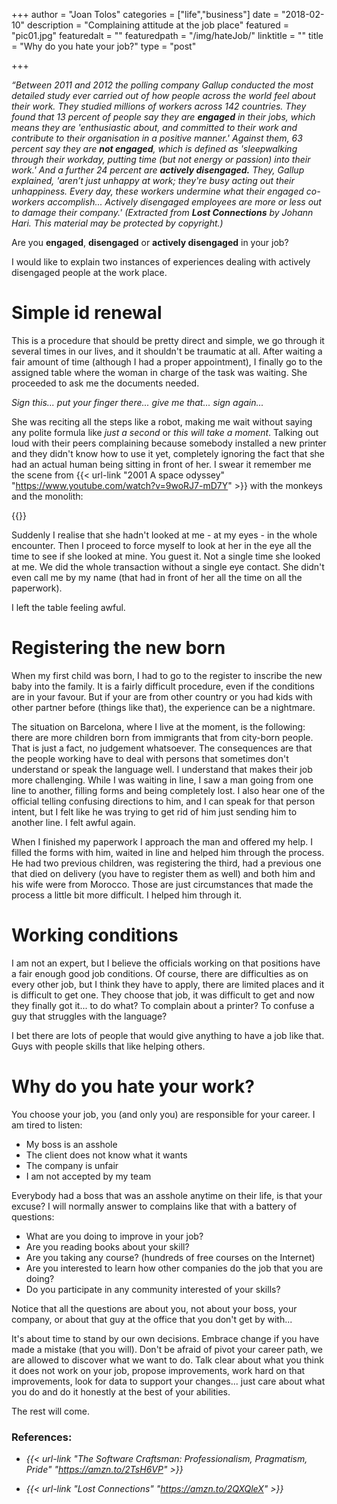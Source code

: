 +++
author = "Joan Tolos"
categories = ["life","business"]
date = "2018-02-10"
description = "Complaining attitude at the job place"
featured = "pic01.jpg"
featuredalt = ""
featuredpath = "/img/hateJob/"
linktitle = ""
title = "Why do you hate your job?"
type = "post"

+++

_“Between 2011 and 2012 the polling company Gallup conducted the most detailed study ever carried out of how people across the world feel about their work. They studied millions of workers across 142 countries. They found that 13 percent of people say they are **engaged** in their jobs, which means they are 'enthusiastic about, and committed to their work and contribute to their organisation in a positive manner.'
Against them, 63 percent say they are **not engaged**, which is defined as 'sleepwalking through their workday, putting time (but not energy or passion) into their work.'
And a further 24 percent are **actively disengaged.** They, Gallup explained, 'aren’t just unhappy at work; they're busy acting out their unhappiness. Every day, these workers undermine what their engaged co-workers accomplish... Actively disengaged employees are more or less out to damage their company.' (Extracted from **Lost Connections** by Johann Hari. This material may be protected by copyright.)_

Are you **engaged**, **disengaged** or **actively disengaged** in your job?

I would like to explain two instances of experiences dealing with actively disengaged people at the work place.

# Simple id renewal

This is a procedure that should be pretty direct and simple, we go through it several times in our lives, and it shouldn't be traumatic at all. After waiting a fair amount of time (although I had a proper appointment), I finally go to the assigned table where the woman in charge of the task was waiting. She proceeded to ask me the documents needed.

  _Sign this... put your finger there... give me that... sign again..._

She was reciting all the steps like a robot, making me wait without saying any polite formula like _just a second_ or _this will take a moment_. Talking out loud with their peers complaining because somebody installed a new printer and they didn't know how to use it yet, completely ignoring the fact that she had an actual human being sitting in front of her. I swear it remember me the scene from {{< url-link "2001 A space odyssey" "https://www.youtube.com/watch?v=9woRJ7-mD7Y" >}} with the monkeys and the monolith:

{{<img-post path="/img/hateJob/" file="monolith.gif" alt="The dawn of men" type="left">}}

Suddenly I realise that she hadn't looked at me - at my eyes - in the whole encounter. Then I proceed to force myself to look at her in the eye all the time to see if she looked at mine. You guest it. Not a single time she looked at me. We did the whole transaction without a single eye contact. She didn't even call me by my name (that had in front of her all the time on all the paperwork).

I left the table feeling awful.

# Registering the new born

When my first child was born, I had to go to the register to inscribe the new baby into the family. It is a fairly difficult procedure, even if the conditions are in your favour. But if your are from other country or you had kids with other partner before (things like that), the experience can be a nightmare.

The situation on Barcelona, where I live at the moment, is the following: there are more children born from immigrants that from city-born people. That is just a fact, no judgement whatsoever. The consequences are that the people working have to deal with persons that sometimes don't understand or speak the language well. I understand that makes their job more challenging. While I was waiting in line, I saw a man going from one line to another, filling forms and being completely lost. I also hear one of the
official telling confusing directions to him, and I can speak for that person intent, but I felt like he was trying to get rid of him just sending him to another line. I felt awful again.

When I finished my paperwork I approach the man and offered my help. I filled the forms with him, waited in line and helped him through the process. He had two previous children, was registering the third, had a previous one that died on delivery (you have to register them as well) and both him and his wife were from Morocco. Those are just circumstances that made the process a little bit more difficult. I helped him through it.

# Working conditions

I am not an expert, but I believe the officials working on that positions have a fair enough good job conditions. Of course, there are difficulties as on every other job, but I think they have to apply, there are limited places and it is difficult to get one. They choose that job, it was difficult to get and now they finally got it... to do what? To complain about a printer? To confuse a guy that struggles with the language?

I bet there are lots of people that would give anything to have a job like that. Guys with people skills that like helping others.

# Why do you hate your work?

You choose your job, you (and only you) are responsible for your career. I am tired to listen:

* My boss is an asshole
* The client does not know what it wants
* The company is unfair
* I am not accepted by my team

Everybody had a boss that was an asshole anytime on their life, is that your excuse? I will normally answer to complains like that with a battery of questions:

* What are you doing to improve in your job?
* Are you reading books about your skill?
* Are you taking any course? (hundreds of free courses on the Internet)
* Are you interested to learn how other companies do the job that you are doing?
* Do you participate in any community interested of your skills?

Notice that all the questions are about you, not about your boss, your company, or about that guy at the office that you don't get by with...

It's about time to stand by our own decisions. Embrace change if you have made a mistake (that you will). Don't be afraid of pivot your career path, we are allowed to discover what we want to do. Talk clear about what you think it does not work on your job, propose improvements, work hard on that improvements, look for data to support your changes... just care about what you do and do it honestly at the best of your abilities.

The rest will come.

### References:

* _{{< url-link "The Software Craftsman: Professionalism, Pragmatism, Pride" "https://amzn.to/2TsH6VP" >}}_

* _{{< url-link "Lost Connections" "https://amzn.to/2QXQleX" >}}_
